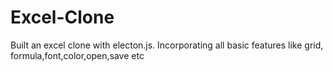 # Excel-Clone
Built an excel clone with electon.js. Incorporating all basic features like grid, formula,font,color,open,save etc
